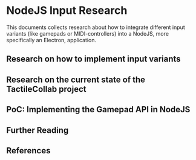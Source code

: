 # NodeJS Input Research

This documents collects research about how to integrate different input variants (like gamepads or MIDI-controllers) into a NodeJS, more specifically an Electron, application.

## Research on how to implement input variants

## Research on the current state of the TactileCollab project

## PoC: Implementing the Gamepad API in NodeJS

## Further Reading

## References